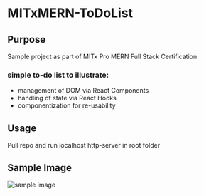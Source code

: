 # MITxMERN-ToDoList

## Purpose
Sample project as part of MITx Pro MERN Full Stack Certification

### simple to-do list to illustrate:
- management of DOM via React Components
- handling of state via React Hooks
- componentization for re-usability

## Usage
Pull repo and run localhost http-server in root folder

## Sample Image
![sample image](https://github.com/EvanGeer/MITxMERN-ToDoList/blob/main/about/CleanShot%202023-01-23%20at%2022.37.20.gif?raw=true)
